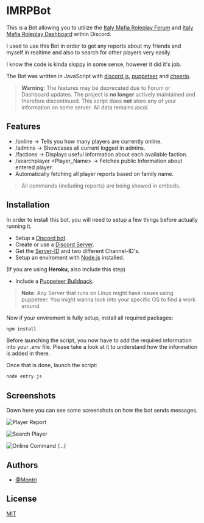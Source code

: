 
# IMRPBot

This is a Bot allowing you to utilize the [Italy Mafia Roleplay Forum](https://forum.sa-mp.im) and [Italy Mafia Roleplay Dashboard](https://sa-mp.im/login) within Discord.

I used to use this Bot in order to get any reports about my friends and myself in realtime and also to search for other players very easily.

I know the code is kinda sloppy in some sense, however it did it's job.

The Bot was written in JavaScript with [discord.js](https://github.com/discordjs/discord.js/), [puppeteer](https://github.com/puppeteer/puppeteer) and [cheerio](https://github.com/cheeriojs/cheerio).

> **Warning**: The features may be deprecated due to Forum or Dashboard updates. The project is **no longer** actively maintained and therefore discontinued. This script does **not** store any of your information on some server. All data remains *local*.



## Features

- /online -> Tells you how many players are currently online.
- /admins -> Showcases all current logged in admins.
- /factions -> Displays useful information about each available faction.
- /searchplayer <Player_Name> -> Fetches public Information about entered player.
- Automatically fetching all player reports based on family name.

> All commands (including reports) are being showed in embeds.




## Installation

In order to install this bot, you will need to setup a few things before actually running it.


- Setup a [Discord bot](https://discord.com/developers/docs/getting-started).
- Create or use a [Discord Server](https://support.discord.com/hc/en-us/articles/204849977-How-do-I-create-a-server-).
- Get the [Server-ID](https://docs.statbot.net/docs/faq/general/how-find-id/#:~:text=To%20get%20a%20Channel%20ID,in%20front%20of%20the%20mention) and two different Channel-ID's.
- Setup an enviroment with [Node.js](https://nodejs.org/en) installed.

(If you are using **Heroku**, also include this step)

- Include a [Puppeteer Buildpack](https://elements.heroku.com/buildpacks/jontewks/puppeteer-heroku-buildpack).


> **Note**: Any Server that runs on Linux might have issues using puppeteer. You might wanna look into your specific OS to find a work around.


Now if your enviroment is fully setup, install all required packages:

```bash
npm install
```

Before launching the script, you now have to add the required information into your *.env* file. Please take a look at it to understand how the information is added in there.

Once that is done, launch the script: 

```bash
node entry.js 
```



## Screenshots


Down here you can see some screenshots on how the bot sends messages.


![Player Report](https://i.imgur.com/EMDT7vJ.png)

![Search Player](https://i.imgur.com/i04nsik.png)

![Online Command](https://i.imgur.com/AxmVPpf.png)
*(...)*


## Authors

- [@Montri](https://www.github.com/Montrii)




## License

[MIT](https://choosealicense.com/licenses/mit/)


